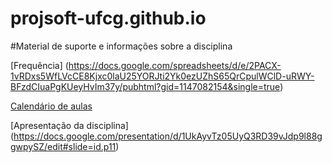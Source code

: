 # projsoft-ufcg.github.io
#Material de suporte e informações sobre a disciplina

[Frequência] (https://docs.google.com/spreadsheets/d/e/2PACX-1vRDxs5WfLVcCE8Kjxc0laU25YORJti2Yk0ezUZhS65QrCpulWClD-uRWY-BFzdCIuaPgKUeyHvIm37y/pubhtml?gid=1147082154&single=true)

[Calendário de aulas](https://docs.google.com/spreadsheets/d/e/2PACX-1vRDxs5WfLVcCE8Kjxc0laU25YORJti2Yk0ezUZhS65QrCpulWClD-uRWY-BFzdCIuaPgKUeyHvIm37y/pubhtml?gid=461018101&single=true)

[Apresentação da disciplina] (https://docs.google.com/presentation/d/1UkAyvTz05UyQ3RD39vJdp9l88ggwpySZ/edit#slide=id.p11)
